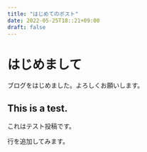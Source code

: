 ```yaml
---
title: "はじめてのポスト"
date: 2022-05-25T18::21+09:00
draft: false
---
```


# はじめまして

ブログをはじめました。よろしくお願いします。

## This is a test.
これはテスト投稿です。

行を追加してみます。
